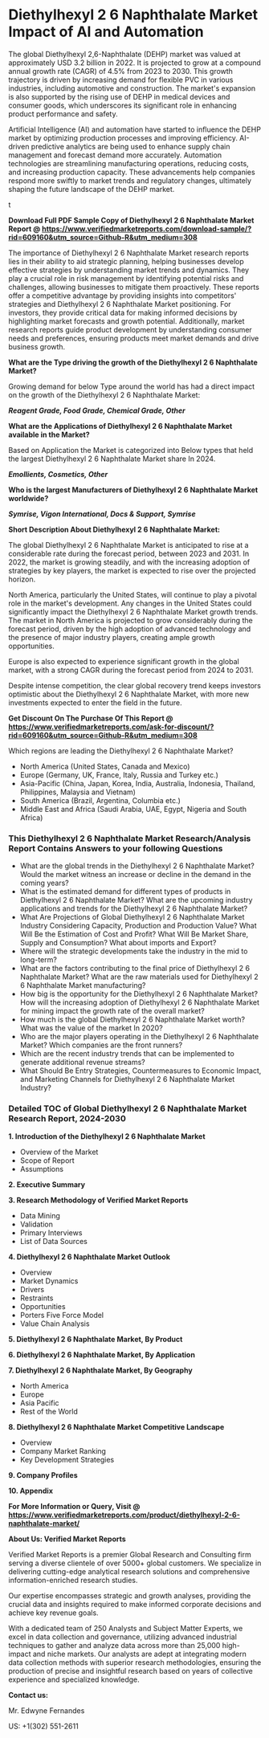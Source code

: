 <meta name="title" content="Global  Diethylhexyl 2 6 Naphthalate Market Impact of AI and Automation"><meta name="description" content="  The global Diethylhexyl 2,6-Naphthalate (DEHP) market was valued at approximately USD 3.2 billion in 2022. It is projected to grow at a compound annual growth rate ("><meta name="title" content=" Diethylhexyl 2 6 Naphthalate Market Size, Share, Scope, Trends, Growth, Opportunities, Analysis, Forecast"> <h1>Diethylhexyl 2 6 Naphthalate Market Impact of AI and Automation</h1> <p>The global Diethylhexyl 2,6-Naphthalate (DEHP) market was valued at approximately USD 3.2 billion in 2022. It is projected to grow at a compound annual growth rate (CAGR) of 4.5% from 2023 to 2030. This growth trajectory is driven by increasing demand for flexible PVC in various industries, including automotive and construction. The market's expansion is also supported by the rising use of DEHP in medical devices and consumer goods, which underscores its significant role in enhancing product performance and safety.</p> <p>Artificial Intelligence (AI) and automation have started to influence the DEHP market by optimizing production processes and improving efficiency. AI-driven predictive analytics are being used to enhance supply chain management and forecast demand more accurately. Automation technologies are streamlining manufacturing operations, reducing costs, and increasing production capacity. These advancements help companies respond more swiftly to market trends and regulatory changes, ultimately shaping the future landscape of the DEHP market.</p> t</p><p id="" class=""><strong>Download Full PDF Sample Copy of Diethylhexyl 2 6 Naphthalate Market Report @ <a href="https://www.verifiedmarketreports.com/download-sample/?rid=609160&utm_source=Github-R&utm_medium=308" target="_blank">https://www.verifiedmarketreports.com/download-sample/?rid=609160&utm_source=Github-R&utm_medium=308</a></strong></p><p>The importance of&nbsp;Diethylhexyl 2 6 Naphthalate Market research reports lies in their ability to aid strategic planning, helping businesses develop effective strategies by understanding market trends and dynamics. They play a crucial role in risk management by identifying potential risks and challenges, allowing businesses to mitigate them proactively. These reports offer a competitive advantage by providing insights into competitors' strategies and Diethylhexyl 2 6 Naphthalate Market positioning. For investors, they provide critical data for making informed decisions by highlighting market forecasts and growth potential. Additionally, market research reports guide product development by understanding consumer needs and preferences, ensuring products meet market demands and drive business growth.</p><p><strong>What are the&nbsp;Type driving the growth of the Diethylhexyl 2 6 Naphthalate Market?</strong></p><p id="" class="">Growing demand for below Type around the world has had a direct impact on the growth of the Diethylhexyl 2 6 Naphthalate Market:</p><em><strong>Reagent Grade, Food Grade, Chemical Grade, Other</strong></em></p><strong>What are the&nbsp;Applications&nbsp;of Diethylhexyl 2 6 Naphthalate Market available in the Market?</strong></p><p id="" class="">Based on Application the Market is categorized into Below types that held the largest Diethylhexyl 2 6 Naphthalate Market share In 2024.</p><em><strong>Emollients, Cosmetics, Other</strong></em></p><strong>Who is the largest Manufacturers of Diethylhexyl 2 6 Naphthalate Market worldwide?</strong></p><p><em><strong>Symrise, Vigon International, Docs & Support, Symrise</strong></em></p><p id="" class=""><strong>Short Description About Diethylhexyl 2 6 Naphthalate Market:</strong></p><p>The global Diethylhexyl 2 6 Naphthalate Market is anticipated to rise at a considerable rate during the forecast period, between 2023 and 2031. In 2022, the market is growing steadily, and with the increasing adoption of strategies by key players, the market is expected to rise over the projected horizon.</p><p>North America, particularly the United States, will continue to play a pivotal role in the market's development. Any changes in the United States could significantly impact the Diethylhexyl 2 6 Naphthalate Market growth trends. The market in North America is projected to grow considerably during the forecast period, driven by the high adoption of advanced technology and the presence of major industry players, creating ample growth opportunities.</p><p>Europe is also expected to experience significant growth in the global market, with a strong CAGR during the forecast period from 2024 to 2031.</p><p>Despite intense competition, the clear global recovery trend keeps investors optimistic about the Diethylhexyl 2 6 Naphthalate Market, with more new investments expected to enter the field in the future.</p><p id="" class=""><strong>Get Discount On The Purchase Of This Report @ <a href="https://www.verifiedmarketreports.com/ask-for-discount/?rid=609160&utm_source=Github-R&utm_medium=308" target="_blank">https://www.verifiedmarketreports.com/ask-for-discount/?rid=609160&utm_source=Github-R&utm_medium=308</a></strong></p>Which regions are leading the Diethylhexyl 2 6 Naphthalate Market?</p><ul><li>North America (United States, Canada and Mexico)</li><li>Europe (Germany, UK, France, Italy, Russia and Turkey etc.)</li><li>Asia-Pacific (China, Japan, Korea, India, Australia, Indonesia, Thailand, Philippines, Malaysia and Vietnam)</li><li>South America (Brazil, Argentina, Columbia etc.)</li><li>Middle East and Africa (Saudi Arabia, UAE, Egypt, Nigeria and South Africa)</li></ul><h3 id="" class="">This Diethylhexyl 2 6 Naphthalate Market Research/Analysis Report Contains Answers to your following Questions</h3><ul><li>What are the global trends in the Diethylhexyl 2 6 Naphthalate Market? Would the market witness an increase or decline in the demand in the coming years?</li><li>What is the estimated demand for different types of products in Diethylhexyl 2 6 Naphthalate Market? What are the upcoming industry applications and trends for the Diethylhexyl 2 6 Naphthalate Market?</li><li>What Are Projections of Global Diethylhexyl 2 6 Naphthalate Market Industry Considering Capacity, Production and Production Value? What Will Be the Estimation of Cost and Profit? What Will Be Market Share, Supply and Consumption? What about imports and Export?</li><li>Where will the strategic developments take the industry in the mid to long-term?</li><li>What are the factors contributing to the final price of Diethylhexyl 2 6 Naphthalate Market? What are the raw materials used for Diethylhexyl 2 6 Naphthalate Market manufacturing?</li><li>How big is the opportunity for the Diethylhexyl 2 6 Naphthalate Market? How will the increasing adoption of Diethylhexyl 2 6 Naphthalate Market for mining impact the growth rate of the overall market?</li><li>How much is the global Diethylhexyl 2 6 Naphthalate Market worth? What was the value of the market In 2020?</li><li>Who are the major players operating in the Diethylhexyl 2 6 Naphthalate Market? Which companies are the front runners?</li><li>Which are the recent industry trends that can be implemented to generate additional revenue streams?</li><li>What Should Be Entry Strategies, Countermeasures to Economic Impact, and Marketing Channels for Diethylhexyl 2 6 Naphthalate Market Industry?</li></ul><h3 id="" class="">Detailed TOC of Global Diethylhexyl 2 6 Naphthalate Market Research Report, 2024-2030</h3><p id="" class=""><strong>1. Introduction of the Diethylhexyl 2 6 Naphthalate Market</strong></p><ul><li>Overview of the Market</li><li>Scope of Report</li><li>Assumptions</li></ul><p id="" class=""><strong>2. Executive Summary</strong></p><p id="" class=""><strong>3. Research Methodology of Verified Market Reports</strong></p><ul><li>Data Mining</li><li>Validation</li><li>Primary Interviews</li><li>List of Data Sources</li></ul><p id="" class=""><strong>4. Diethylhexyl 2 6 Naphthalate Market Outlook</strong></p><ul><li>Overview</li><li>Market Dynamics</li><li>Drivers</li><li>Restraints</li><li>Opportunities</li><li>Porters Five Force Model</li><li>Value Chain Analysis</li></ul><p id="" class=""><strong>5. Diethylhexyl 2 6 Naphthalate Market, By Product</strong></p><p id="" class=""><strong>6. Diethylhexyl 2 6 Naphthalate Market, By Application</strong></p><p id="" class=""><strong>7. Diethylhexyl 2 6 Naphthalate Market, By Geography</strong></p><ul><li>North America</li><li>Europe</li><li>Asia Pacific</li><li>Rest of the World</li></ul><p id="" class=""><strong>8. Diethylhexyl 2 6 Naphthalate Market Competitive Landscape</strong></p><ul><li>Overview</li><li>Company Market Ranking</li><li>Key Development Strategies</li></ul><p id="" class=""><strong>9. Company Profiles</strong></p><p id="" class=""><strong>10. Appendix</strong></p><p id="" class=""><strong>For More Information or Query, Visit @ <a href="https://www.verifiedmarketreports.com/product/diethylhexyl-2-6-naphthalate-market/" target="_blank">https://www.verifiedmarketreports.com/product/diethylhexyl-2-6-naphthalate-market/</a></strong></p><p id="" class=""><strong>About Us: Verified Market Reports</strong></p><p id="" class="">Verified Market Reports is a premier Global Research and Consulting firm serving a diverse clientele of over 5000+ global customers. We specialize in delivering cutting-edge analytical research solutions and comprehensive information-enriched research studies.</p><p id="" class="">Our expertise encompasses strategic and growth analyses, providing the crucial data and insights required to make informed corporate decisions and achieve key revenue goals.</p><p id="" class="">With a dedicated team of 250 Analysts and Subject Matter Experts, we excel in data collection and governance, utilizing advanced industrial techniques to gather and analyze data across more than 25,000 high-impact and niche markets. Our analysts are adept at integrating modern data collection methods with superior research methodologies, ensuring the production of precise and insightful research based on years of collective experience and specialized knowledge.</p><p id="" class=""><strong>Contact us:</strong></p><p id="" class="">Mr. Edwyne Fernandes</p><p id="" class="">US: +1(302) 551-2611</p>
